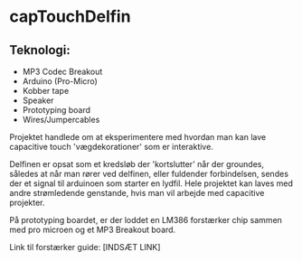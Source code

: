 # capTouchDelfin

## Teknologi:
- MP3 Codec Breakout
- Arduino (Pro-Micro)
- Kobber tape
- Speaker
- Prototyping board
- Wires/Jumpercables

Projektet handlede om at eksperimentere med hvordan man kan lave capacitive
touch 'vægdekorationer' som er interaktive.

Delfinen er opsat som et kredsløb der 'kortslutter' når der groundes, således
at når man rører ved delfinen, eller fuldender forbindelsen, sendes der et signal
til arduinoen som starter en lydfil. Hele projektet kan laves med andre strømledende
genstande, hvis man vil arbejde med capacitive projekter.

På prototyping boardet, er der loddet en LM386 forstærker chip sammen med pro microen
og et MP3 Breakout board.

Link til forstærker guide: [INDSÆT LINK]
